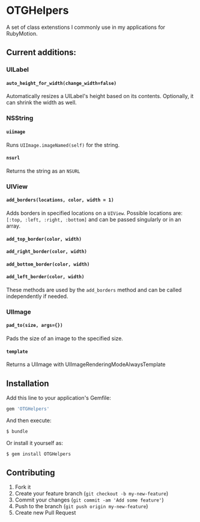 # OTGHelpers

A set of class extenstions I commonly use in my applications for RubyMotion.

## Current additions:

### UILabel

#### `auto_height_for_width(change_width=false)`

Automatically resizes a UILabel's height based on its contents. Optionally, it can shrink the width as well.

### NSString

#### `uiimage`

Runs `UIImage.imageNamed(self)` for the string.

#### `nsurl`

Returns the string as an `NSURL`

### UIView

#### `add_borders(locations, color, width = 1)`

Adds borders in specified locations on a `UIView`. Possible locations are: `[:top, :left, :right, :bottom]` and can be passed singularly or in an array.

#### `add_top_border(color, width)`
#### `add_right_border(color, width)`
#### `add_bottom_border(color, width)`
#### `add_left_border(color, width)`

These methods are used by the `add_borders` method and can be called independently if needed. 

### UIImage

#### `pad_to(size, args={})`

Pads the size of an image to the specified size.

#### `template`

Returns a UIImage with UIImageRenderingModeAlwaysTemplate

## Installation

Add this line to your application's Gemfile:

```ruby
gem 'OTGHelpers'
```

And then execute:

```bash
$ bundle
```

Or install it yourself as:

```bash
$ gem install OTGHelpers
```

## Contributing

1. Fork it
2. Create your feature branch (`git checkout -b my-new-feature`)
3. Commit your changes (`git commit -am 'Add some feature'`)
4. Push to the branch (`git push origin my-new-feature`)
5. Create new Pull Request
